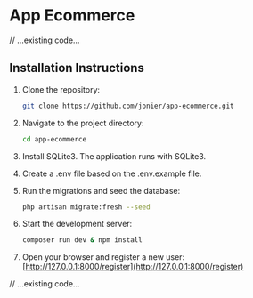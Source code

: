 # App Ecommerce

// ...existing code...

## Installation Instructions

1. Clone the repository:
   ```sh
   git clone https://github.com/jonier/app-ecommerce.git
   ```

2. Navigate to the project directory:
   ```sh
   cd app-ecommerce
   ```

3. Install SQLite3. The application runs with SQLite3.


4. Create a .env file based on the .env.example file.


5. Run the migrations and seed the database:
   ```sh
   php artisan migrate:fresh --seed
   ```

6. Start the development server:
   ```sh
   composer run dev & npm install
   ```

7. Open your browser and register a new user:
   [http://127.0.0.1:8000/register](http://127.0.0.1:8000/register)

// ...existing code...
